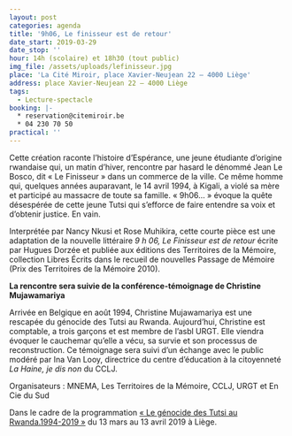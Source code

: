 ```yaml
---
layout: post
categories: agenda
title: '9h06, Le finisseur est de retour'
date_start: 2019-03-29
date_stop: ''
hour: 14h (scolaire) et 18h30 (tout public)
img_file: /assets/uploads/lefinisseur.jpg
place: 'La Cité Miroir, place Xavier-Neujean 22 – 4000 Liège'
address: place Xavier-Neujean 22 – 4000 Liège
tags:
  - Lecture-spectacle
booking: |-
  * reservation@citemiroir.be
  * 04 230 70 50
practical: ''
---
```

Cette création raconte l’histoire d’Espérance, une jeune étudiante d’origine rwandaise qui, un matin d’hiver, rencontre par hasard le dénommé Jean Le Bosco, dit « Le Finisseur » dans un commerce de la ville. Ce même homme qui, quelques années auparavant, le 14 avril 1994, à Kigali, a violé sa mère et participé au massacre de toute sa famille. « 9h06… » évoque la quête désespérée de cette jeune Tutsi qui s’efforce de faire entendre sa voix et d’obtenir justice. En vain.

Interprétée par Nancy Nkusi et Rose Muhikira, cette courte pièce est une adaptation de la nouvelle littéraire _9 h 06, Le Finisseur est de retour_ écrite par Hugues Dorzée et publiée aux éditions des Territoires de la Mémoire, collection Libres Écrits dans le recueil de nouvelles Passage de Mémoire (Prix des Territoires de la Mémoire 2010).

**La rencontre sera suivie de la conférence-témoignage de Christine Mujawamariya**

Arrivée en Belgique en août 1994, Christine Mujawamariya est une rescapée du génocide des Tutsi au Rwanda. Aujourd’hui, Christine est comptable, a trois garçons et est membre de l’asbl URGT. Elle viendra évoquer le cauchemar qu’elle a vécu, sa survie et son processus de reconstruction. Ce témoignage sera suivi d’un échange avec le public modéré par Ina Van Looy, directrice du centre d’éducation à la citoyenneté _La Haine, je dis non_ du CCLJ.

Organisateurs : MNEMA, Les Territoires de la Mémoire, CCLJ, URGT et En Cie du Sud

Dans le cadre de la programmation [« Le génocide des Tutsi au Rwanda.1994-2019 »](https://www.territoires-memoire.be/agenda/2019/02/le-genocide-des-tutsi-au-rwanda-1994-2019/) du 13 mars au 13 avril 2019 à Liège.
